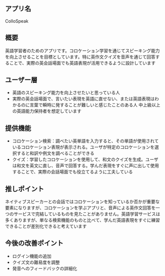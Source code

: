 ## アプリ名
ColloSpeak

## 概要
英語学習者のためのアプリです。コロケーション学習を通じてスピーキング能力を向上させることを目標としています。特に英作文クイズを音声を通じて回答することで、実際の英会話場面でも英語表現が活用できるように設計しています

## ユーザー層
- 英語のスピーキング能力を向上させたいと思っている人
- 実際の英会話場面で、言いたい表現を英語に直せない、または英語表現はわかるのに言葉で瞬時に発することが難しいと感じたことのある人
中上級以上の英語能力保持者を想定しています

## 提供機能
- コロケーション検索：調べたい英単語を入力すると、その単語が使用されているコロケーション表現が表示される。ユーザが特定のコロケーションを選択すると和訳や例文を調べることができる
- クイズ：学習したコロケーションを使用して、和文のクイズを生成。ユーザは和文を英文に直し、音声で回答する。学んだ表現をすぐに声に出して使用することで、実際の会話場面でも役立てるように工夫している
  
## 推しポイント
ネイティブスピーカーとの会話ではコロケーションを知っているか否かが重要な要素になりますが、コロケーションを学ぶアプリと、音声による英作文回答を一つのサービスで完結しているものを見たことがありません。英語学習サービスは多くありますが、単なる検索機能のものと比べて、学んだ英語表現をすぐに練習できることが差別化できると考えています

## 今後の改善ポイント
- ログイン機能の追加
- クイズ文の難易度を調整
- 発音へのフィードバックの詳細化
